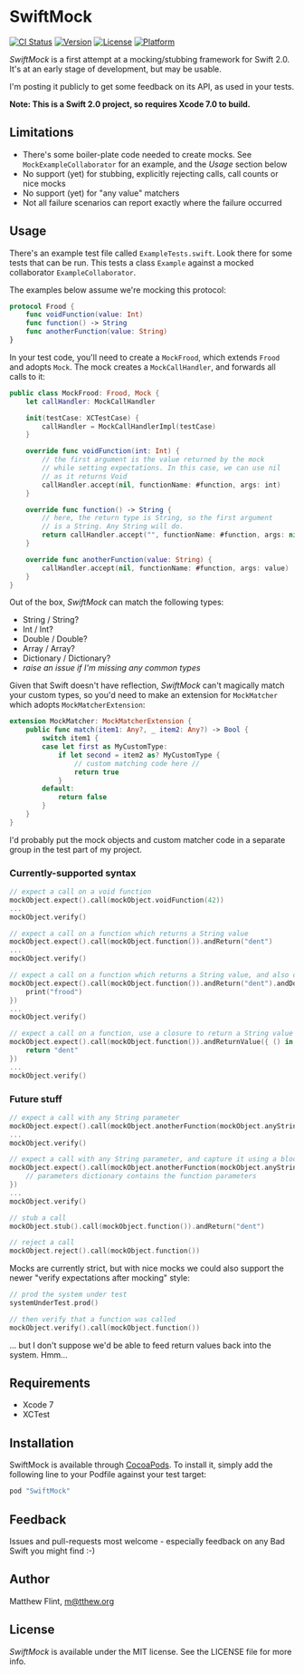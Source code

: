 # SwiftMock

[![CI Status](http://img.shields.io/travis/mflint/SwiftMock.svg?style=flat)](https://travis-ci.org/mflint/SwiftMock)
[![Version](https://img.shields.io/cocoapods/v/SwiftMock.svg?style=flat)](http://cocoapods.org/pods/SwiftMock)
[![License](https://img.shields.io/cocoapods/l/SwiftMock.svg?style=flat)](http://cocoapods.org/pods/SwiftMock)
[![Platform](https://img.shields.io/cocoapods/p/SwiftMock.svg?style=flat)](http://cocoapods.org/pods/SwiftMock)

*SwiftMock* is a first attempt at a mocking/stubbing framework for Swift 2.0. It's at an early stage of development, but may be usable.

I'm posting it publicly to get some feedback on its API, as used in your tests.

**Note: This is a Swift 2.0 project, so requires Xcode 7.0 to build.**

## Limitations

* There's some boiler-plate code needed to create mocks. See ```MockExampleCollaborator``` for an example, and the *Usage* section below
* No support (yet) for stubbing, explicitly rejecting calls, call counts or nice mocks
* No support (yet) for "any value" matchers
* Not all failure scenarios can report exactly where the failure occurred

## Usage

There's an example test file called ```ExampleTests.swift```. Look there for some tests that can be run. This tests a class ```Example``` against a mocked collaborator ```ExampleCollaborator```.

The examples below assume we're mocking this protocol:

```swift
protocol Frood {
    func voidFunction(value: Int)
    func function() -> String
    func anotherFunction(value: String)
}
```

In your test code, you'll need to create a ```MockFrood```, which extends ```Frood``` and adopts ```Mock```. The mock creates a ```MockCallHandler```, and forwards all calls to it:

```swift
public class MockFrood: Frood, Mock {
    let callHandler: MockCallHandler

    init(testCase: XCTestCase) {
        callHandler = MockCallHandlerImpl(testCase)
    }

    override func voidFunction(int: Int) {
        // the first argument is the value returned by the mock
        // while setting expectations. In this case, we can use nil
        // as it returns Void
        callHandler.accept(nil, functionName: #function, args: int)
    }

    override func function() -> String {
        // here, the return type is String, so the first argument
        // is a String. Any String will do.
        return callHandler.accept("", functionName: #function, args: nil) as! String
    }

    override func anotherFunction(value: String) {
        callHandler.accept(nil, functionName: #function, args: value)
    }
}
```

Out of the box, *SwiftMock* can match the following types:

* String / String?
* Int / Int?
* Double / Double?
* Array / Array?
* Dictionary / Dictionary?
* *raise an issue if I'm missing any common types*

Given that Swift doesn't have reflection, *SwiftMock* can't magically match your custom types, so you'd need to make an extension for ```MockMatcher``` which adopts ```MockMatcherExtension```:

```swift
extension MockMatcher: MockMatcherExtension {
    public func match(item1: Any?, _ item2: Any?) -> Bool {
        switch item1 {
        case let first as MyCustomType:
            if let second = item2 as? MyCustomType {
                // custom matching code here //
                return true
            }
        default:
            return false
        }
    }
}
```

I'd probably put the mock objects and custom matcher code in a separate group in the test part of my project.

### Currently-supported syntax

```swift
// expect a call on a void function
mockObject.expect().call(mockObject.voidFunction(42))
...
mockObject.verify()
```

```swift
// expect a call on a function which returns a String value
mockObject.expect().call(mockObject.function()).andReturn("dent")
...
mockObject.verify()
```

```swift
// expect a call on a function which returns a String value, and also call a closure
mockObject.expect().call(mockObject.function()).andReturn("dent").andDo({
    print("frood")
})
...
mockObject.verify()
```

```swift
// expect a call on a function, use a closure to return a String value
mockObject.expect().call(mockObject.function()).andReturnValue({ () in
    return "dent"
})
...
mockObject.verify()
```

### Future stuff

```swift
// expect a call with any String parameter
mockObject.expect().call(mockObject.anotherFunction(mockObject.anyString()))
...
mockObject.verify()
```

```swift
// expect a call with any String parameter, and capture it using a block
mockObject.expect().call(mockObject.anotherFunction(mockObject.anyString())).andCapture{ (parameters: Dictionary) in
    // parameters dictionary contains the function parameters
})
...
mockObject.verify()
```

```swift
// stub a call
mockObject.stub().call(mockObject.function()).andReturn("dent")
```

```swift
// reject a call
mockObject.reject().call(mockObject.function())
```

Mocks are currently strict, but with nice mocks we could also support the newer "verify expectations after mocking" style:

```swift
// prod the system under test
systemUnderTest.prod()

// then verify that a function was called
mockObject.verify().call(mockObject.function())
```

... but I don't suppose we'd be able to feed return values back into the system. Hmm...

## Requirements

* Xcode 7
* XCTest

## Installation

SwiftMock is available through [CocoaPods](http://cocoapods.org). To install
it, simply add the following line to your Podfile against your test target:

```ruby
pod "SwiftMock"
```

## Feedback

Issues and pull-requests most welcome - especially feedback on any Bad Swift you might find :-)

## Author

Matthew Flint, m@tthew.org

## License

*SwiftMock* is available under the MIT license. See the LICENSE file for more info.
